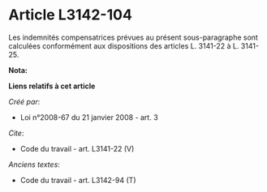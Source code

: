 # Article L3142-104

Les indemnités compensatrices prévues au présent sous-paragraphe sont calculées conformément aux dispositions des articles L.
3141-22 à L. 3141-25.

**Nota:**



**Liens relatifs à cet article**

_Créé par_:

  - Loi n°2008-67 du 21 janvier 2008 - art. 3

_Cite_:

  - Code du travail - art. L3141-22 (V)

_Anciens textes_:

  - Code du travail - art. L3142-94 (T)
